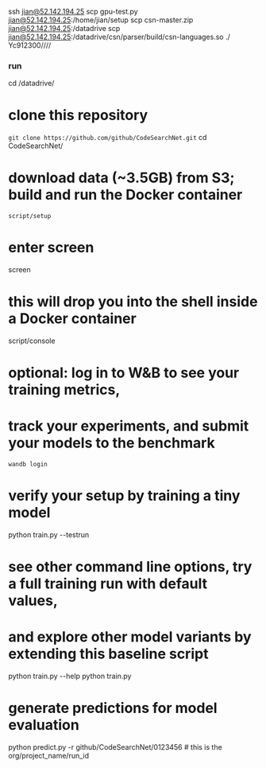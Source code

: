 ssh jian@52.142.194.25
scp gpu-test.py jian@52.142.194.25:/home/jian/setup
scp csn-master.zip jian@52.142.194.25:/datadrive
scp jian@52.142.194.25:/datadrive/csn/parser/build/csn-languages.so ./
Yc912300////

### run
cd /datadrive/

# clone this repository
```git clone https://github.com/github/CodeSearchNet.git```
cd CodeSearchNet/
# download data (~3.5GB) from S3; build and run the Docker container
```script/setup```
# enter screen
screen
# this will drop you into the shell inside a Docker container
script/console
# optional: log in to W&B to see your training metrics,
# track your experiments, and submit your models to the benchmark
```wandb login```

# verify your setup by training a tiny model
python train.py --testrun
# see other command line options, try a full training run with default values,
# and explore other model variants by extending this baseline script
python train.py --help
python train.py

# generate predictions for model evaluation
python predict.py -r github/CodeSearchNet/0123456 # this is the org/project_name/run_id
